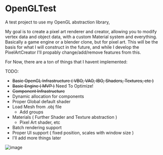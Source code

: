 # OpenGLTest
A test project to use my OpenGL abstraction library, 

My goal is to create a pixel art renderer and creator, allowing you to modify vertex data and object data, with a custom Material system and everything.
Basically a game engine or a blender clone, but for pixel art. This will be the basis for what I will construct in the future, and while I develop the PixelArtCreator
I'll propably change/add/remove features from this.

For Now, there are a ton of things that I havent implemented:

TODO:
  - ~~Basic OpenGL Infrastructure ( VBO, VAO, IBO, Shaders, Textures, etc )~~
  - ~~Basic Engine ( MVP )~~ Need To Optimize!
  - ~~Component Infrastructure~~
  - Dynamic allocation for components
  - Proper Global default shader
  - Load Mesh from .obj file 
    - Add groups
  - Materials ( Further Shader and Texture abstraction )
      - Pixel Art shader, etc
  - Batch rendering support
  - Proper UI support ( fixed position, scales with window size )
  - I'll add more things later

![image](https://user-images.githubusercontent.com/61754552/218562423-f86b4261-27a7-4bae-b1e8-e8874b58fdd2.png)
